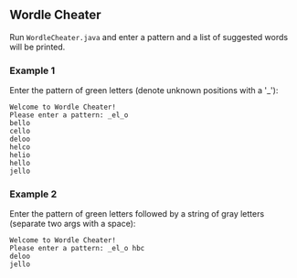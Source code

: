 ## Wordle Cheater
Run ```WordleCheater.java``` and enter a pattern and a list of suggested words will be printed.

### Example 1
Enter the pattern of green letters (denote unknown positions with a '_'):
```
Welcome to Wordle Cheater!
Please enter a pattern: _el_o
bello
cello
deloo
helco
helio
hello
jello
```

### Example 2
Enter the pattern of green letters followed by a string of gray letters (separate two args with a space):
```
Welcome to Wordle Cheater!
Please enter a pattern: _el_o hbc
deloo
jello
```
